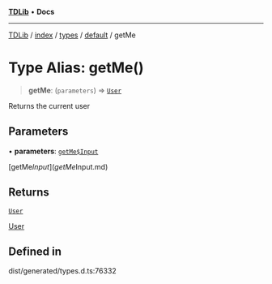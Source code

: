 [**TDLib**](../../../../../../README.md) • **Docs**

***

[TDLib](../../../../../../modules.md) / [index](../../../../../README.md) / [types](../../../README.md) / [default](../README.md) / getMe

# Type Alias: getMe()

> **getMe**: (`parameters`) => [`User`](User-1.md)

Returns the current user

## Parameters

• **parameters**: [`getMe$Input`](getMe$Input.md)

[getMe$Input](getMe$Input.md)

## Returns

[`User`](User-1.md)

[User](User-1.md)

## Defined in

dist/generated/types.d.ts:76332
